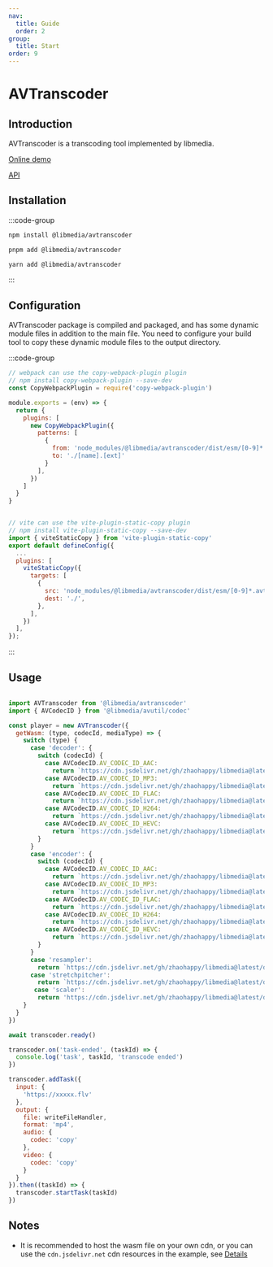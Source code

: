 ```yaml
---
nav:
  title: Guide
  order: 2
group:
  title: Start
order: 9
---
```


# AVTranscoder

## Introduction

AVTranscoder is a transcoding tool implemented by libmedia.

[Online demo](https://zhaohappy.github.io/libmedia/test/avtranscoder.html)

[API](https://zhaohappy.github.io/libmedia/docs/libmedia_api/classes/avtranscoder_AVTranscoder.AVTranscoder.html)

## Installation

:::code-group

```bash [npm]
npm install @libmedia/avtranscoder
```

```bash [pnpm]
pnpm add @libmedia/avtranscoder
```

```bash [yarn]
yarn add @libmedia/avtranscoder
```

:::

## Configuration

AVTranscoder package is compiled and packaged, and has some dynamic module files in addition to the main file. You need to configure your build tool to copy these dynamic module files to the output directory.

:::code-group

```javascript [webpack]
// webpack can use the copy-webpack-plugin plugin
// npm install copy-webpack-plugin --save-dev
const CopyWebpackPlugin = require('copy-webpack-plugin')

module.exports = (env) => {
  return {
    plugins: [
      new CopyWebpackPlugin({
        patterns: [
          {
            from: 'node_modules/@libmedia/avtranscoder/dist/esm/[0-9]*.avtranscoder.js',
            to: './[name].[ext]'
          }
        ],
      })
    ]
  }
}
```

```javascript [vite]

// vite can use the vite-plugin-static-copy plugin
// npm install vite-plugin-static-copy --save-dev
import { viteStaticCopy } from 'vite-plugin-static-copy'
export default defineConfig({
  ...
  plugins: [
    viteStaticCopy({
      targets: [
        {
          src: 'node_modules/@libmedia/avtranscoder/dist/esm/[0-9]*.avtranscoder.js',
          dest: './',
        },
      ],
    })
  ],
});
```
:::

## Usage

```javascript

import AVTranscoder from '@libmedia/avtranscoder'
import { AVCodecID } from '@libmedia/avutil/codec'

const player = new AVTranscoder({
  getWasm: (type, codecId, mediaType) => {
    switch (type) {
      case 'decoder': {
        switch (codecId) {
          case AVCodecID.AV_CODEC_ID_AAC:
            return `https://cdn.jsdelivr.net/gh/zhaohappy/libmedia@latest/dist/decode/aac-simd.wasm`
          case AVCodecID.AV_CODEC_ID_MP3:
            return `https://cdn.jsdelivr.net/gh/zhaohappy/libmedia@latest/dist/decode/mp3-simd.wasm`
          case AVCodecID.AV_CODEC_ID_FLAC:
            return `https://cdn.jsdelivr.net/gh/zhaohappy/libmedia@latest/dist/decode/flac-simd.wasm`
          case AVCodecID.AV_CODEC_ID_H264:
            return `https://cdn.jsdelivr.net/gh/zhaohappy/libmedia@latest/dist/decode/h264-simd.wasm`
          case AVCodecID.AV_CODEC_ID_HEVC:
            return `https://cdn.jsdelivr.net/gh/zhaohappy/libmedia@latest/dist/decode/hevc-simd.wasm`
        }
      }
      case 'encoder': {
        switch (codecId) {
          case AVCodecID.AV_CODEC_ID_AAC:
            return `https://cdn.jsdelivr.net/gh/zhaohappy/libmedia@latest/dist/encode/aac-simd.wasm`
          case AVCodecID.AV_CODEC_ID_MP3:
            return `https://cdn.jsdelivr.net/gh/zhaohappy/libmedia@latest/dist/encode/mp3-simd.wasm`
          case AVCodecID.AV_CODEC_ID_FLAC:
            return `https://cdn.jsdelivr.net/gh/zhaohappy/libmedia@latest/dist/encode/flac-simd.wasm`
          case AVCodecID.AV_CODEC_ID_H264:
            return `https://cdn.jsdelivr.net/gh/zhaohappy/libmedia@latest/dist/encode/h264-simd.wasm`
          case AVCodecID.AV_CODEC_ID_HEVC:
            return `https://cdn.jsdelivr.net/gh/zhaohappy/libmedia@latest/dist/encode/hevc-simd.wasm`
        }
      }
      case 'resampler':
        return `https://cdn.jsdelivr.net/gh/zhaohappy/libmedia@latest/dist/resample/resample-simd.wasm`
      case 'stretchpitcher':
        return `https://cdn.jsdelivr.net/gh/zhaohappy/libmedia@latest/dist/stretchpitch/stretchpitch-simd.wasm`
       case 'scaler':
        return 'https://cdn.jsdelivr.net/gh/zhaohappy/libmedia@latest/dist/scale/scale-simd.wasm'
    }
  }
})

await transcoder.ready()

transcoder.on('task-ended', (taskId) => {
  console.log('task', taskId, 'transcode ended')
})

transcoder.addTask({
  input: {
    'https://xxxxx.flv'
  },
  output: {
    file: writeFileHandler,
    format: 'mp4',
    audio: {
      codec: 'copy'
    },
    video: {
      codec: 'copy'
    }
  }
}).then((taskId) => {
  transcoder.startTask(taskId)
})

```

## Notes

- It is recommended to host the wasm file on your own cdn, or you can use the ```cdn.jsdelivr.net``` cdn resources in the example, see [Details](./wasm.md#Use)